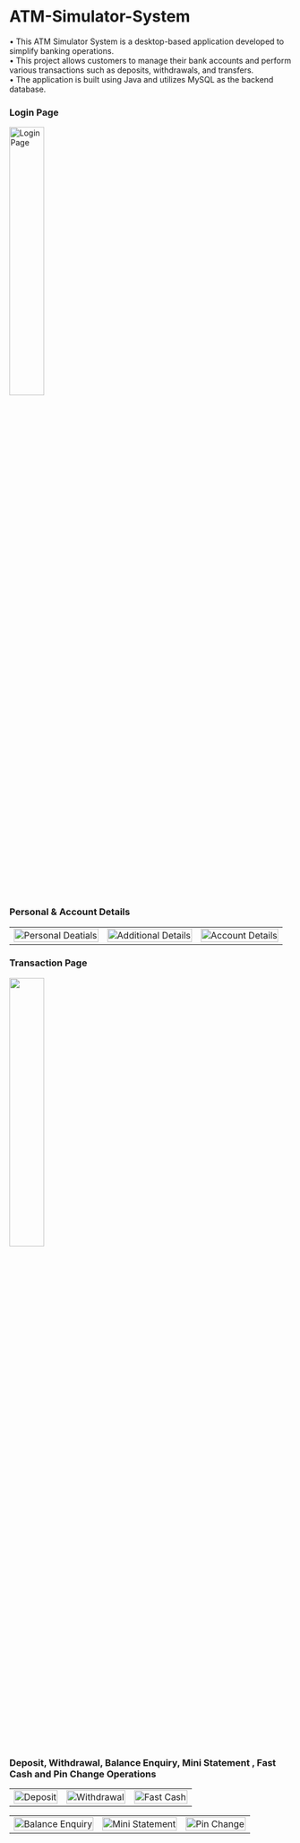 # ATM-Simulator-System
•	This ATM Simulator System is a desktop-based application developed to simplify banking operations. <br>
•	This project allows customers to manage their bank accounts and perform various transactions such as deposits,    withdrawals, and transfers.<br>
•	The application is built using Java and utilizes MySQL as the backend database. <br>
<h3>Login Page</h3>
<img src="https://user-images.githubusercontent.com/111049326/234774441-8401c557-106f-4c43-ad5a-14e23013d862.png" alt="Login Page"style="width:35%">
<h3>Personal & Account Details</h3>
<table>
<tr>
<td><img src="https://user-images.githubusercontent.com/111049326/234778694-04820576-c396-4e3e-a831-ae08426b3b3a.png" alt="Personal Deatials" style="width:100%"></td>
<td><img src="https://user-images.githubusercontent.com/111049326/234774463-77608887-c859-4a92-a0d5-08997c1f03fb.png" alt="Additional Details" style="width:100%"></td>
<td><img src="https://user-images.githubusercontent.com/111049326/234774481-6742f6af-88bc-4204-b716-3b6c9ca7d06f.png" alt="Account Details" style="width:100%"></td>
</tr>
</table>

<h3>Transaction Page</h3>
<img src="https://user-images.githubusercontent.com/111049326/234774505-4ccbbcb5-3ced-4ae3-9782-164cc6551ca0.png" alt="" style="width:35%">
<h3>Deposit, Withdrawal, Balance Enquiry, Mini Statement , Fast Cash and Pin Change Operations</h3>

<table>
<tr>
<td><img src="https://user-images.githubusercontent.com/111049326/234774488-c59a5ab1-6d98-49e8-9cae-98b5246d7e77.png" alt="Deposit" style="width:100%"></td>
 <td><img src="https://user-images.githubusercontent.com/111049326/234774514-d0d7ec28-c7f7-4c43-b169-52a189dfbae1.png" alt="Withdrawal" style="width:100%"></td>
<td><img src="https://user-images.githubusercontent.com/111049326/234774521-17580056-b2c9-48cb-a48a-3f57b3833333.png" alt="Fast Cash" style="width:100%""></td>
</tr>
</table>

<table>
<tr>
<td><img src="https://user-images.githubusercontent.com/111049326/234774535-ce983255-0a85-44b4-9c71-e0bb6cf6c9ca.png" alt="Balance Enquiry" style="width:100%"></td>
<td><img src="https://user-images.githubusercontent.com/111049326/234774553-b4c95395-1288-496f-8a65-24af2e493311.png" alt="Mini Statement" style="width:100%"></td>
<td><img src="https://user-images.githubusercontent.com/111049326/234774571-76182b77-ed62-45ae-9499-f7e419b3146e.png" alt="Pin Change" style="width:100%"></td>
</tr>
</table>
